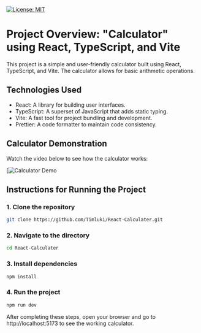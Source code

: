 [![License: MIT](https://img.shields.io/badge/License-MIT-blue.svg)](https://opensource.org/licenses/MIT)
# Project Overview: "Calculator" using React, TypeScript, and Vite

This project is a simple and user-friendly calculator built using React, TypeScript, and Vite. The calculator allows for basic arithmetic operations.

## Technologies Used

- React: A library for building user interfaces.
- TypeScript: A superset of JavaScript that adds static typing.
- Vite: A fast tool for project bundling and development.
- Prettier: A code formatter to maintain code consistency.

## Calculator Demonstration

Watch the video below to see how the calculator works:

[![Calculator Demo](https://github.com/user-attachments/assets/4958d374-3399-4c11-ac54-807f4b0a567b)

## Instructions for Running the Project

### 1. Clone the repository

```bash
git clone https://github.com/Timluk1/React-Calculater.git
```

### 2. Navigate to the directory

```bash
cd React-Calculater
```

### 3. Install dependencies

```bash
npm install
```

### 4. Run the project

```bash
npm run dev
```

After completing these steps, open your browser and go to http://localhost:5173 to see the working calculator.

